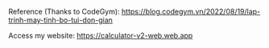 Reference (Thanks to CodeGym): https://blog.codegym.vn/2022/08/19/lap-trinh-may-tinh-bo-tui-don-gian
<br>
<!-- Access my website: https://longphanquangminh.github.io/calculator-v2-demo-htmlcssjs -->
Access my website: https://calculator-v2-web.web.app
